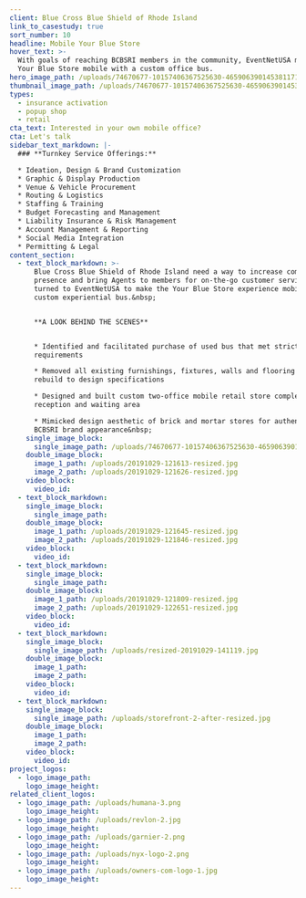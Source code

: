 ```yaml
---
client: Blue Cross Blue Shield of Rhode Island
link_to_casestudy: true
sort_number: 10
headline: Mobile Your Blue Store
hover_text: >-
  With goals of reaching BCBSRI members in the community, EventNetUSA made the
  Your Blue Store mobile with a custom office bus.
hero_image_path: /uploads/74670677-10157406367525630-4659063901453811712-o.jpg
thumbnail_image_path: /uploads/74670677-10157406367525630-4659063901453811712-o.jpg
types:
  - insurance activation
  - popup shop
  - retail
cta_text: Interested in your own mobile office?
cta: Let's talk
sidebar_text_markdown: |-
  ### **Turnkey Service Offerings:**

  * Ideation, Design & Brand Customization
  * Graphic & Display Production
  * Venue & Vehicle Procurement
  * Routing & Logistics
  * Staffing & Training
  * Budget Forecasting and Management
  * Liability Insurance & Risk Management
  * Account Management & Reporting
  * Social Media Integration
  * Permitting & Legal
content_section:
  - text_block_markdown: >-
      Blue Cross Blue Shield of Rhode Island need a way to increase community
      presence and bring Agents to members for on-the-go customer service. They
      turned to EventNetUSA to make the Your Blue Store experience mobile with a
      custom experiential bus.&nbsp;


      **A LOOK BEHIND THE SCENES**


      * Identified and facilitated purchase of used bus that met strict program
      requirements

      * Removed all existing furnishings, fixtures, walls and flooring to
      rebuild to design specifications

      * Designed and built custom two-office mobile retail store complete with
      reception and waiting area

      * Mimicked design aesthetic of brick and mortar stores for authentic
      BCBSRI brand appearance&nbsp;
    single_image_block:
      single_image_path: /uploads/74670677-10157406367525630-4659063901453811712-o-1.jpg
    double_image_block:
      image_1_path: /uploads/20191029-121613-resized.jpg
      image_2_path: /uploads/20191029-121626-resized.jpg
    video_block:
      video_id:
  - text_block_markdown:
    single_image_block:
      single_image_path:
    double_image_block:
      image_1_path: /uploads/20191029-121645-resized.jpg
      image_2_path: /uploads/20191029-121846-resized.jpg
    video_block:
      video_id:
  - text_block_markdown:
    single_image_block:
      single_image_path:
    double_image_block:
      image_1_path: /uploads/20191029-121809-resized.jpg
      image_2_path: /uploads/20191029-122651-resized.jpg
    video_block:
      video_id:
  - text_block_markdown:
    single_image_block:
      single_image_path: /uploads/resized-20191029-141119.jpg
    double_image_block:
      image_1_path:
      image_2_path:
    video_block:
      video_id:
  - text_block_markdown:
    single_image_block:
      single_image_path: /uploads/storefront-2-after-resized.jpg
    double_image_block:
      image_1_path:
      image_2_path:
    video_block:
      video_id:
project_logos:
  - logo_image_path:
    logo_image_height:
related_client_logos:
  - logo_image_path: /uploads/humana-3.png
    logo_image_height:
  - logo_image_path: /uploads/revlon-2.jpg
    logo_image_height:
  - logo_image_path: /uploads/garnier-2.png
    logo_image_height:
  - logo_image_path: /uploads/nyx-logo-2.png
    logo_image_height:
  - logo_image_path: /uploads/owners-com-logo-1.jpg
    logo_image_height:
---
```

